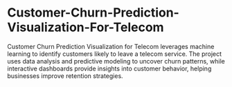 # Customer-Churn-Prediction-Visualization-For-Telecom
Customer Churn Prediction Visualization for Telecom leverages machine learning to identify customers likely to leave a telecom service. The project uses data analysis and predictive modeling to uncover churn patterns, while interactive dashboards provide insights into customer behavior, helping businesses improve retention strategies.
